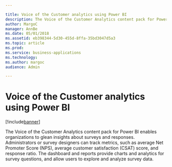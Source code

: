 ```yaml
---

title: Voice of the Customer analytics using Power BI
description: The Voice of the Customer Analytics content pack for Power BI enables organizations to glean insights about surveys and responses.
author: MargoC
manager: AnnBe
ms.date: 05/01/2018
ms.assetid: eb398344-5d30-455d-8ffa-35bd3047d5a3
ms.topic: article
ms.prod: 
ms.service: business-applications
ms.technology: 
ms.author: margoc
audience: Admin

---
```

#  Voice of the Customer analytics using Power BI 




[!include[banner](../../../includes/banner.md)]

The Voice of the Customer Analytics content pack for Power BI enables
organizations to glean insights about surveys and responses. Administrators or
survey designers can track metrics, such as average Net Promoter Score (NPS),
average customer satisfaction (CSAT) score, and response ratio. The dashboard
and reports provide charts and analytics for survey questions, and allow users
to explore and analyze survey data.
